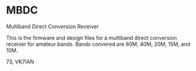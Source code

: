 # MBDC
Multiband Direct Conversion Receiver

This is the firmware and design files for a multiband direct conversion receiver for amateur bands. Bands convered are 80M, 40M, 20M, 15M, and 10M.

73, VK7IAN
